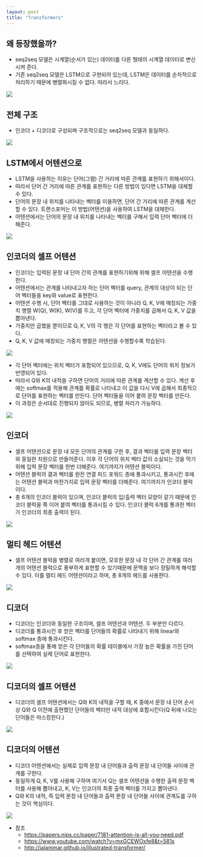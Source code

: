 ```yaml
---
layout: post
title: "Transformers"
---
```

## 왜 등장했을까?
- seq2seq 모델은 시계열(순서가 있는) 데이터를 다른 형태의 시계열 데이터로 변신시켜 준다.
- 기존 seq2seq 모델은 LSTM으로 구현되어 있는데, LSTM은 데이터를 순차적으로 처리하기 때문에 병렬화시킬 수 없다. 따라서 느리다.

![](/media/posts/transformers/seq2seq_lstm_encoder.svg)

## 전체 구조
- 인코더 + 디코더로 구성되며 구조적으로는 seq2seq 모델과 동일하다.

![](/media/posts/transformers/transformer_overview.svg)

## LSTM에서 어텐션으로
- LSTM을 사용하는 이유는 단어(그램) 간 거리에 따른 관계를 표현하기 위해서이다.
- 따라서 단어 간 거리에 따른 관계를 표현하는 다른 방법이 있다면 LSTM을 대체할 수 있다.
- 단어의 문장 내 위치를 나타내는 벡터를 이용하면, 단어 간 거리에 따른 관계를 계산할 수 있다. 트랜스포머는 이 방법(어텐션)을 사용하여 LSTM을 대체한다.
- 어텐션에서는 단어의 문장 내 위치를 나타내는 벡터를 구해서 입력 단어 벡터에 더해준다.

![](/media/posts/transformers/transformer_position_embedding.svg)

## 인코더의 셀프 어텐션
- 인코더는 입력된 문장 내 단어 간의 관계를 표현하기위해 위해 셀프 어텐션을 수행한다.
- 어텐션에서는 관계를 나타내고자 하는 단어 벡터를 query, 관계의 대상이 되는 단어 벡터들을 key와 value로 표현한다.
- 어텐션 수행 시, 단어 벡터를 그대로 사용하는 것이 아니라 Q, K, V에 매칭되는 가중치 행렬 W(Q), W(K), W(V)를 두고, 각 단어 벡터에 가중치를 곱해서 Q, K, V 값을 뽑아낸다.
- 가중치만 곱했을 뿐이므로 Q, K, V의 각 행은 각 단어를 표현하는 벡터라고 볼 수 있다.
- Q, K, V 값에 매칭되는 가중치 행렬은 어텐션을 수행할수록 학습된다.

![](/media/posts/transformers/transformer_self_attention_weight.svg)

- 각 단어 벡터에는 위치 벡터가 포함되어 있으므로, Q, K, V에도 단어의 위치 정보가 반영되어 있다.
- 따라서 Q와 K의 내적을 구하면 단어의 거리에 따른 관계를 계산할 수 있다. 계산 후에는 softmax를 적용해 관계를 확률로 나타내고 이 값을 다시 V에 곱해서 최종적으로 단어를 표현하는 벡터를 만든다. 단어 벡터들을 이어 붙여 문장 벡터를 만든다.
- 이 과정은 순서대로 진행되지 않아도 되므로, 병렬 처리가 가능하다.

![](/media/posts/transformers/transformer_self_attention.svg)

## 인코더
- 셀프 어텐션으로 문장 내 모든 단어의 관계를 구한 후, 결과 벡터를 입력 문장 벡터와 동일한 차원으로 만들어준다. 이후 각 단어의 위치 벡터 값이 소실되는 것을 막기 위해 입력 문장 벡터를 한번 더해준다. 여기까지가 어텐션 블럭이다.
- 어텐션 블럭의 결과 벡터를 완전 연결 피드 포워드 층에 통과시키고, 통과시킨 후에는 어텐션 블럭과 마찬가지로 입력 문장 벡터를 더해준다. 여기까지가 인코더 블럭이다.
- 총 6개의 인코더 블럭이 있으며, 인코더 블럭의 입/출력 벡터 모양이 같기 때문에 인코더 블럭을 쭉 이어 붙여 벡터를 통과시킬 수 있다. 인코더 블럭 6개를 통과한 벡터가 인코더의 최종 출력이 된다.

![](/media/posts/transformers/transformer_encoder.svg)

## 멀티 헤드 어텐션
- 셀프 어텐션 블럭을 병렬로 여러개 붙이면, 모호한 문장 내 각 단어 간 관계를 여러개의 어텐션 블럭으로 풍부하게 표현할 수 있기때문에 문맥을 보다 정밀하게 해석할 수 있다. 이를 멀티 헤드 어텐션이라고 하며, 총 8개의 헤드를 사용한다.

![](/media/posts/transformers/transformer_multihead_attention.svg)

## 디코더
- 디코더는 인코더와 동일한 구조이며, 셀프 어텐션과 어텐션. 두 부분만 다르다.
- 디코더를 통과시킨 후 얻은 벡터를 단어들의 확률로 나타내기 위해 linear와 softmax 층에 통과시킨다.
- softmax층을 통해 얻은 각 단어들의 확률 테이블에서 가장 높은 확률을 가진 단어를 선택하여 실제 단어로 표현한다.

![](/media/posts/transformers/transformer_decoder.svg)

## 디코더의 셀프 어텐션
- 디코더의 셀프 어텐션에서는 Q와 K의 내적을 구할 때, K 중에서 문장 내 단어 순서상 Q와 Q 이전에 출현했던 단어들의 벡터만 내적 대상에 포함시킨다(Q 뒤에 나오는 단어들은 마스킹한다.)

![](/media/posts/transformers/transformer_decoder_self_attention.svg)

## 디코더의 어텐션
- 디코더 어텐션에서는 실제로 입력 문장 내 단어들과 출력 문장 내 단어들 사이에 관계를 구한다.
- 동일하게 Q, K, V를 사용해 구하며 여기서 Q는 셀프 어텐션을 수행한 출력 문장 벡터를 사용해 뽑아내고, K, V는 인코더의 최종 출력 벡터를 가지고 뽑아낸다.
- Q와 K의 내적, 즉 입력 문장 내 단어들과 출력 문장 내 단어들 사이에 관계도를 구하는 것이 핵심이다.

![](/media/posts/transformers/transformer_decoder_attention.svg)

- 참조
	- <https://papers.nips.cc/paper/7181-attention-is-all-you-need.pdf>
	- <https://www.youtube.com/watch?v=mxGCEWOxfe8&t=581s>
	- <http://jalammar.github.io/illustrated-transformer/>
